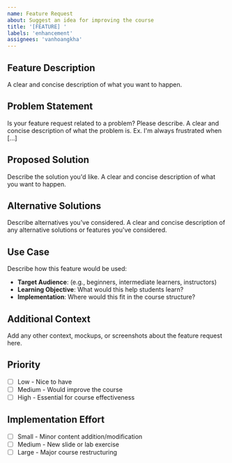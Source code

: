 ```yaml
---
name: Feature Request
about: Suggest an idea for improving the course
title: '[FEATURE] '
labels: 'enhancement'
assignees: 'vanhoangkha'
---
```


## Feature Description
A clear and concise description of what you want to happen.

## Problem Statement
Is your feature request related to a problem? Please describe.
A clear and concise description of what the problem is. Ex. I'm always frustrated when [...]

## Proposed Solution
Describe the solution you'd like.
A clear and concise description of what you want to happen.

## Alternative Solutions
Describe alternatives you've considered.
A clear and concise description of any alternative solutions or features you've considered.

## Use Case
Describe how this feature would be used:
- **Target Audience**: (e.g., beginners, intermediate learners, instructors)
- **Learning Objective**: What would this help students learn?
- **Implementation**: Where would this fit in the course structure?

## Additional Context
Add any other context, mockups, or screenshots about the feature request here.

## Priority
- [ ] Low - Nice to have
- [ ] Medium - Would improve the course
- [ ] High - Essential for course effectiveness

## Implementation Effort
- [ ] Small - Minor content addition/modification
- [ ] Medium - New slide or lab exercise
- [ ] Large - Major course restructuring
